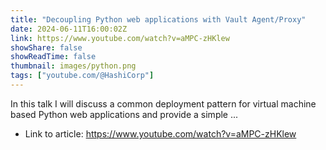 ```yaml
---
title: "Decoupling Python web applications with Vault Agent/Proxy"
date: 2024-06-11T16:00:02Z
link: https://www.youtube.com/watch?v=aMPC-zHKlew
showShare: false
showReadTime: false
thumbnail: images/python.png
tags: ["youtube.com/@HashiCorp"]
---
```

In this talk I will discuss a common deployment pattern for virtual machine based Python web applications and provide a simple ...

- Link to article: https://www.youtube.com/watch?v=aMPC-zHKlew